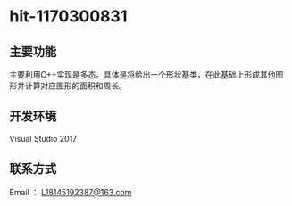 # hit-1170300831
## 主要功能
主要利用C++实现是多态。具体是将给出一个形状基类，在此基础上形成其他图形并计算对应图形的面积和周长。
## 开发环境
Visual Studio 2017
## 联系方式
Email ： L18145192387@163.com
